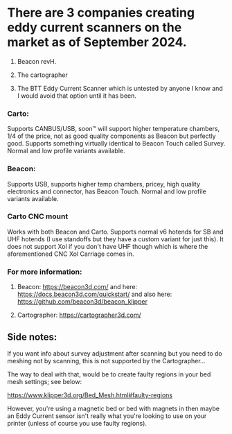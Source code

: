 # There are 3 companies creating eddy current scanners on the market as of September 2024. 

1) Beacon revH.

2) The cartographer

3) The BTT Eddy Current Scanner which is untested by anyone I know and I would avoid that option until it has been.

### Carto:

Supports CANBUS/USB, soon™️ will support higher temperature chambers, 1/4 of the price, not as good quality components as Beacon but perfectly good.  Supports something virtually identical to Beacon Touch called Survey.  Normal and low profile variants available.

### Beacon:

Supports USB, supports higher temp chambers, pricey, high quality electronics and connector, has Beacon Touch.  Normal and low profile variants available.

### Carto CNC mount

Works with both Beacon and Carto.  Supports normal v6 hotends for SB and UHF hotends (I use standoffs but they have a custom variant for just this).  It does not support Xol if you don't have UHF though which is where the aforementioned CNC Xol Carriage comes in.

### For more information:

1) Beacon: https://beacon3d.com/ and here: https://docs.beacon3d.com/quickstart/ and also here: https://github.com/beacon3d/beacon_klipper

2) Cartographer: https://cartographer3d.com/

## Side notes:

If you want info about survey adjustment after scanning but you need to do meshing not by scanning, this is not supported by the Cartographer...

The way to deal with that, would be to create faulty regions in your bed mesh settings; see below:

https://www.klipper3d.org/Bed_Mesh.html#faulty-regions

However, you're using a magnetic bed or bed with magnets in then maybe an Eddy Current sensor isn't really what you're looking to use on your printer (unless of course you use faulty regions).
